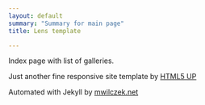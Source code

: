 ```yaml
---
layout: default
summary: "Summary for main page"
title: Lens template

---
```


Index page with list of galleries.

Just another fine responsive site template by [HTML5 UP](http://html5up.net)

Automated with Jekyll by [mwilczek.net](https://mwilczek-net.github.io/)
